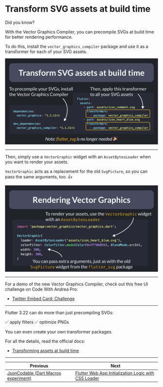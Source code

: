 # Transform SVG assets at build time

Did you know?

With the Vector Graphics Compiler, you can precompile SVGs at build time for better rendering performance.

To do this, install the `vector_graphics_compiler` package and use it as a transformer for each of your SVG assets.

![](161.1.png)

<!--
dependencies:
  vector_graphics: ^1.1.11+1

dev_dependencies:
  vector_graphics_compiler: ^1.1.11+1

flutter:
  assets:
    - path: assets/icon_comment.svg
      transformers:
        - package: vector_graphics_compiler
    - path: assets/icon_heart_blue.svg
      transformers:
        - package: vector_graphics_compiler
-->

---

Then, simply use a `VectorGraphic` widget with an `AssetBytesLoader` when you want to render your assets.

`VectorGraphic` acts as a replacement for the old `SvgPicture`, so you can pass the same arguments, too. 👍

![](161.2.png)

<!--
import 'package:vector_graphics/vector_graphics.dart';

VectorGraphic(
  loader: AssetBytesLoader('assets/icon_heart_blue.svg'),
  colorFilter: ColorFilter.mode(Color(0xFF70ABE6), BlendMode.srcIn),
  width: 300,
  height: 300,
)
-->

---

For a demo of the new Vector Graphics Compiler, check out this free UI challenge on Code With Andrea Pro:

- [Twitter Embed Card: Challenge](https://pro.codewithandrea.com/flutter-ui-challenges/001-twitter-embed-card/01-intro)

---

Flutter 3.22 can do more than just precompiling SVGs:

✅ apply filters
✅ optimize PNGs

You can even create your own transformer packages.

For all the details, read the official docs:

- [Transforming assets at build time](https://docs.flutter.dev/ui/assets/asset-transformation)

---

| Previous | Next |
| -------- | ---- |
| [JsonCodable (Dart Macros experiment)](../0160-dart-macros-json-codable/index.md) | [Flutter Web App Initialization Logic with CSS Loader](../0162-flutter-web-app-initialization-logic/index.md) |

<!-- TWITTER|https://x.com/biz84/status/1791392190716952636 -->
<!-- LINKEDIN|https://www.linkedin.com/posts/andreabizzotto_did-you-know-with-the-vector-graphics-compiler-activity-7197158879045054464-pp9p -->


